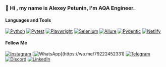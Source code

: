 ### 👋 Hi , my name is Alexey Petunin, I'm AQA Engineer.

#### Languages and Tools
[![Python](https://img.shields.io/badge/Python-3.12-blue?style=flat-square&logo=python)](https://www.python.org/)
[![Pytest](https://img.shields.io/badge/Pytest-8.1.1-green?style=flat-square&logo=pytest)](https://docs.pytest.org/en/stable/)
[![Playwright](https://img.shields.io/badge/Playwright-1.43.0-purple?style=flat-square&logo=playwright)](https://playwright.dev/)
[![Selenium](https://img.shields.io/badge/Selenium-4.17.2-red?style=flat-square&logo=selenium)](https://www.selenium.dev/documentation/en/)
[![Allure](https://img.shields.io/badge/Allure-2.13.5-orange?style=flat-square&logo=allure)](https://docs.qameta.io/allure/)
[![Pydentic](https://img.shields.io/badge/Pydentic-2.6.1-yellow?style=flat-square&logo=pydantic)](https://pydantic-docs.helpmanual.io/)
[![Netlify](https://img.shields.io/badge/Netlify-Latest-blueviolet?style=flat-square&logo=netlify)](https://www.netlify.com/)

#### Follow Me 
[![Instagram](https://img.shields.io/badge/-Instagram-696969?style=for-the-badge&logo=instagram&logoColor=B4068E)](https://www.instagram.com/akseley___?utm_source=qr&igsh=MWhkZDhudTN3bmdmdw==)
[![WhatsApp](https://img.shields.io/badge/-Whatsapp-696969?style=for-the-badge&logo=Whatsapp&logoColor=075E54.)](https://wa.me/79222452331)
[![Telegram](https://img.shields.io/badge/-Telegram-696969?style=for-the-badge&logo=telegram&logoColor=27A0D9)](https://t.me/Avd4586)
[![Discord](https://img.shields.io/badge/-Discord-696969?style=for-the-badge&logo=Discord&logoColor=5865F2)](https://discordapp.com/users/1064908835602583572/)
[![LinkedIn](https://img.shields.io/badge/-LinkedIn-696969?style=for-the-badge&logo=LinkedIn&logoColor=7289DA)]()
